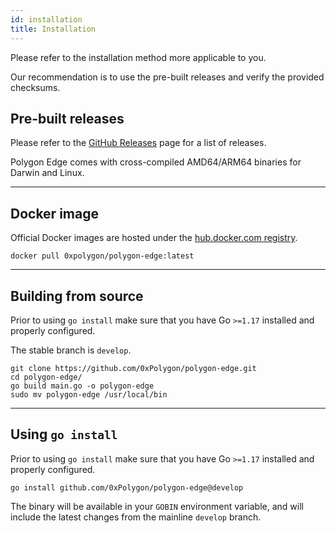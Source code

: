 ```yaml
---
id: installation
title: Installation
---
```


Please refer to the installation method more applicable to you.

Our recommendation is to use the pre-built releases and verify the provided checksums.

## Pre-built releases

Please refer to the [GitHub Releases](https://github.com/0xPolygon/polygon-edge/releases) page for a list of releases.

Polygon Edge comes with cross-compiled AMD64/ARM64 binaries for Darwin and Linux.

--- 

## Docker image

Official Docker images are hosted under the [hub.docker.com registry](https://hub.docker.com/r/0xpolygon/polygon-edge).

`docker pull 0xpolygon/polygon-edge:latest`

---

## Building from source

Prior to using `go install` make sure that you have Go `>=1.17` installed and properly configured.

The stable branch is `develop`.

```shell
git clone https://github.com/0xPolygon/polygon-edge.git
cd polygon-edge/
go build main.go -o polygon-edge
sudo mv polygon-edge /usr/local/bin
```

---

## Using `go install`

Prior to using `go install` make sure that you have Go `>=1.17` installed and properly configured.

`go install github.com/0xPolygon/polygon-edge@develop`

The binary will be available in your `GOBIN` environment variable, and will include the latest changes from the mainline `develop` branch.

